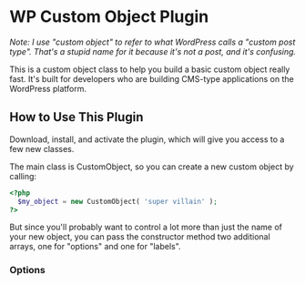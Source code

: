 # WP Custom Object Plugin

_Note: I use "custom object" to refer to what WordPress calls a "custom post type". That's a stupid name for it because it's not a post, and it's confusing._

This is a custom object class to help you build a basic custom object really fast. It's built for developers who are building CMS-type applications on the WordPress platform.

## How to Use This Plugin

Download, install, and activate the plugin, which will give you access to a few new classes.

The main class is CustomObject, so you can create a new custom object by calling:

```php
<?php
  $my_object = new CustomObject( 'super villain' );
?>
```

But since you'll probably want to control a lot more than just the name of your new object, you can pass the constructor method two additional arrays, one for "options" and one for "labels".

### Options

